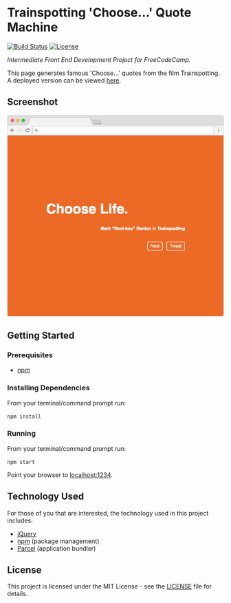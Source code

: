 # Trainspotting 'Choose...' Quote Machine

[![Build Status](https://img.shields.io/github/workflow/status/vanillaSlice/the-mono/Trainspotting%20Choose%20Quote%20Machine/main)](https://github.com/vanillaSlice/the-mono/actions?query=workflow%3ATrainspotting-Choose-Quote-Machine+branch%3Amain)
[![License](https://img.shields.io/badge/license-MIT-green)](LICENSE)

*Intermediate Front End Development Project for FreeCodeCamp.*

This page generates famous 'Choose...' quotes from the film Trainspotting.
A deployed version can be viewed [here](https://trainspotting.mikelowe.xyz/).

## Screenshot

![Screenshot](./images/screenshot-1.png)

## Getting Started

### Prerequisites

* [npm](https://www.npmjs.com/)

### Installing Dependencies

From your terminal/command prompt run:

```
npm install
```

### Running

From your terminal/command prompt run:

```
npm start
```

Point your browser to [localhost:1234](http://localhost:1234).

## Technology Used

For those of you that are interested, the technology used in this project includes:

* [jQuery](https://jquery.com/)
* [npm](https://www.npmjs.com/) (package management)
* [Parcel](https://parceljs.org/) (application bundler)

## License

This project is licensed under the MIT License - see the [LICENSE](LICENSE) file for details.
